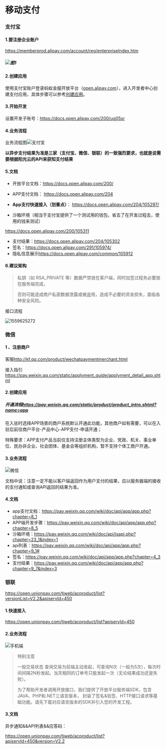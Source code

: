 # 移动支付



### 支付宝

#### 1.要注册企业账户

<https://memberprod.alipay.com/account/reg/enterpriseIndex.htm>



##### ![图1](https://jarrod-chen.github.io/img/post-2090605-pay-ali-register.jpg)

#### 2.创建应用

使用支付宝账户登录蚂蚁金服开放平台（[open.alipay.com](https://open.alipay.com/)），进入开发者中心创建支付应用，具体步骤可以参考[创建应用](https://docs.open.alipay.com/200/105310)。

#### 3.开始开发

 设置开发子账号：<https://docs.open.alipay.com/200/ug05sr>

#### 4.业务流程

业务流程图![支付宝](https://jarrod-chen.github.io/img/post-20190605-pay-ali.png)

**以异步支付结果为准是三家（支付宝、微信、银联）的一致强烈要求，也就是说需要根据阳光云的API来获知支付结果**

#### 5.文档

* 开放平台文档：<https://docs.open.alipay.com/200/>

* APP支付文档： https://docs.open.alipay.com/204

* **App支付快速接入（划重点）**： <https://docs.open.alipay.com/204/105297/>   
* 沙箱环境（相当于支付宝提供了一个测试用的钱包，省去了在开发过程去，使用的钱来测试）

<https://docs.open.alipay.com/200/105311>

* 支付结果：<https://docs.open.alipay.com/204/105302>
* 签名：<https://docs.open.alipay.com/291/105974/>
* 隐私信息展示<https://docs.open.alipay.com/common/105912>

#### 6.建议架构

> 私钥（如 RSA_PRIVATE 等）数据严禁放在客户端，同时加签过程务必要放在服务端完成，
>
> 否则可能造成商户私密数据泄露或被盗用，造成不必要的资金损失，面临各种安全风险。

接口流程

![1559625272](https://jarrod-chen.github.io/img/post-2090605-pay-ali-api.png)





### 微信



#### 1 、注册商户

客服<http://kf.qq.com/product/wechatpaymentmerchant.html>

接入指引<https://pay.weixin.qq.com/static/applyment_guide/applyment_detail_app.shtml>

#### 2.创建应用

##### 开通流程<https://pay.weixin.qq.com/static/product/product_intro.shtml?name=app>

在入驻时选择APP场景的商户系统默认开通此功能，其他商户如有需要，可以在入驻后前往商户平台-产品中心-APP支付-申请开通；

特殊要求：APP支付产品当前仅支持注册主体类型为企业、党政、机关、事业单位、民办非企业、社会团体、基金会等组织机构，暂不支持个体工商户开通。

#### 3.业务流程

![微信](https://jarrod-chen.github.io/img/post-2090605-pay-weixin.png)

文档中说：注意一定不能以客户端返回作为用户支付的结果，应以服务器端的接收的支付通知或查询API返回的结果为准。

#### 4.文档

* app支付文档：<https://pay.weixin.qq.com/wiki/doc/api/app/app.php?chapter=8_1>
* APP端开发步骤：<https://pay.weixin.qq.com/wiki/doc/api/app/app.php?chapter=8_5>
* 沙箱环境：<https://pay.weixin.qq.com/wiki/doc/api/jsapi.php?chapter=23_1&index=1>
* api列表：<https://pay.weixin.qq.com/wiki/doc/api/app/app.php?chapter=9_1#>
* 签名：<https://pay.weixin.qq.com/wiki/doc/api/app/app.php?chapter=4_3>
* 支付结果：<https://pay.weixin.qq.com/wiki/doc/api/app/app.php?chapter=9_7&index=3>





### 银联

<https://open.unionpay.com/tjweb/acproduct/list?versionList=V2.2&apiservId=450>

#### 1.快速接入

<https://open.unionpay.com/tjweb/acproduct/list?apiservId=450>

#### 2.业务流程

![手机端](https://jarrod-chen.github.io/img/post-2090605-pay-yinlian.png)



> 特别注意
>
> 一般交易状态 查询交易为前端主动发起，可查询N次（一般为5次），每次时间间隔2N秒发起。当天相同的订单号只能发起一次（无论结果成功还是失败）。
>
> 为了帮助开发者调用开放接口，我们提供了开放平台服务端SDK，包含JAVA、PHP和.NET三语言版本， 封装了签名&验签、HTTP接口请求等基础功能。请先下载对应语言版本的SDK并引入您的开发工程。

#### 3.文档

异步通知&&API列表&&应答码：

<https://open.unionpay.com/tjweb/acproduct/list?apiservId=450&version=V2.2>
